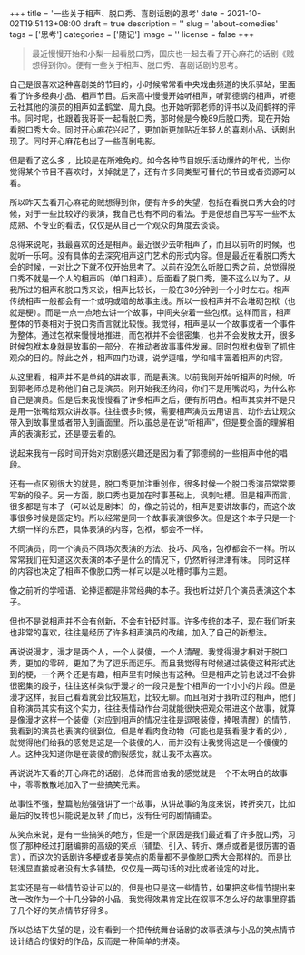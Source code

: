 +++
title = '一些关于相声、脱口秀、喜剧话剧的思考'
date = 2021-10-02T19:51:13+08:00
draft = true
description = ''
slug = 'about-comedies'
tags = ['思考']
categories = ['随记']
image = ''
license = false
+++

>最近慢慢开始和小梨一起看脱口秀，国庆也一起去看了开心麻花的话剧《贼想得到你》。便有一些关于相声、脱口秀、喜剧话剧的思考。

自己是很喜欢这种喜剧类的节目的，小时候常常看中央戏曲频道的快乐驿站，里面看了许多经典小品、相声节目。后来高中慢慢开始听相声，听郭德纲的相声，听德云社其他的演员的相声如孟鹤堂、周九良。也开始听郭老师的评书以及阎鹤祥的评书。同时呢，也跟着我哥哥一起看脱口秀，那时候是今晚89后脱口秀。现在开始看脱口秀大会。同时开心麻花兴起了，更加新更加贴近年轻人的喜剧小品、话剧出现了。同时开心麻花也出了一些喜剧电影。

但是看了这么多 ，比较是在所难免的。如今各种节目娱乐活动爆炸的年代，当你觉得某个节目不喜欢时，关掉就是了，还有许多同类型可替代的节目或者资源可以看。

所以昨天去看开心麻花的贼想得到你，便有许多的失望，包括在看脱口秀大会的时候，对于一些比较好的表演，我自己也有不同的看法。于是便想自己写写一些不太成熟、不专业的看法，仅仅是从自己一个观众的角度去谈谈。

总得来说呢，我最喜欢的还是相声。最近很少去听相声了，而且以前听的时候，也就听一乐呵。没有具体的去深究相声这门艺术的形式内容。但是最近在看脱口秀大会的时候，一对比之下就不仅开始思考了。以前在没怎么听脱口秀之前，总觉得脱口秀不就是一个人的相声吗（单口相声）。后面看了脱口秀，便不这么以为了。从我所过的相声和脱口秀来说，相声比较长，一般在30分钟到一个小时左右。相声传统相声一般都会有一个或明或暗的故事主线。所以一般相声并不会堆砌包袱（也就是梗）。而是一点一点地去讲一个故事，中间夹杂着一些包袱。这样而言，相声整体的节奏相对于脱口秀而言就比较慢。我觉得，相声是以一个故事或者一个事件为整体。通过包袱来慢慢地推进，而包袱并不会很密集，也并不会发散太开，很多时候包袱本身就是故事的一部分，在推动者故事事件发展。同时包袱也做到了抓住观众的目的。除此之外，相声四门功课，说学逗唱，学和唱丰富着相声的内容。

从这里看，相声并不是单纯的讲故事，而是表演。以前我刚开始听相声的时候，听到郭老师总是称他们自己是演员。刚开始我还纳闷，你们不是用嘴说吗，为什么称自己是演员。但是后来我慢慢看了许多相声之后，便有所明白。相声其实并不是只是用一张嘴给观众讲故事。往往很多时候，需要相声演员去用语言、动作去让观众带入到故事里或者带入到画面里。所以虽总是在说“听相声”，但是要全面的理解相声的表演形式，还是要去看的。

说起来我有一段时间开始对京剧感兴趣还是因为看了郭德纲的一些相声中他的唱段。

还有一点区别很大的就是，脱口秀更加注重创作，很多时候一个脱口秀演员常常要写新的段子。另一方面，脱口秀也更加在时事基础上，讽刺吐槽。但是相声而言，很多都是有本子（可以说是剧本）的，像之前说的，相声是要讲故事的，而这个故事很多时候是固定的。所以经常是同一个故事表演很多次。但是这个本子只是一个大纲一样的东西，具体表演的内容，包袱，都会不一样。

不同演员，同一个演员不同场次表演的方法、技巧、风格，包袱都会不一样。所以常常我们在知道这次表演的本子是什么的情况下，仍然听得津津有味。
同时这样的内容也决定了相声不像脱口秀一样可以是以吐槽时事为主题。

像之前听的学哑语、论捧逗都是非常经典的本子。我也听过好几个演员表演这个本子。

但也不是说相声并不会有创新，不会有针砭时事。许多传统的本子，现在我们听来也非常的喜欢，往往是经历了许多相声演员的改编，加入了自己的新想法。

再说说漫才，漫才是两个人，一个人装傻，一个人清醒。我觉得漫才相对于脱口秀，更加的零碎，更加了为了逗乐而逗乐。而且我觉得有时候通过装傻这种形式达到的梗，一个两个还是有趣，相声里有时候也有这种。但是相声之前也说过不会排很密集的段子，往往这样类似于漫才的一段只是整个相声的一个小小的片段。但是漫才这样，我自己看着就会比较尴尬，比较无聊。而且相对于我听过的相声，他们自称演员其实有这个实力，往往表情动作台词就能很快把观众带进这个故事，就算是像漫才这样一个装傻（对应到相声的情况往往是逗哏装傻，捧哏清醒）的情节，我看到的演员也表演的很到位，但是单看肉食动物（可能也是我看漫才看的少），就觉得他们给我的感觉是这是一个装傻的人，而并没有让我觉得这是一个傻傻的人。这种我知道你是在装傻的割裂感觉，就让我不太喜欢。

再说说昨天看的开心麻花的话剧，总体而言给我的感觉就是一个不太明白的故事中，零零散散地加入了一些搞笑元素。

故事性不强，整篇勉勉强强讲了一个故事，从讲故事的角度来说，转折突兀，比如最后的反转也只能说是反转了而已，没有任何的剧情铺垫。

从笑点来说，是有一些搞笑的地方，但是一个原因是我们最近看了许多脱口秀，习惯了那种经过打磨编排的高级的笑点（铺垫、引入、转折、爆点或者是很厉害的语言），而这次的话剧许多梗或者是笑点的质量都不是像脱口秀大会那样的。而是比较浅显直接或者没有太多铺垫，仅仅是一两句话的对比或者设定的对比。

其实还是有一些情节设计可以的，但是也只是这一些情节，如果把这些情节提出来改一改作为一个十几分钟的小品，我觉得效果肯定比在叙事不怎么好的故事里穿插了几个好的笑点情节好得多。

所以总结下失望的是，没有看到一个把传统舞台话剧的故事表演与小品的笑点情节设计结合的很好的作品，反而是一种简单的拼凑。


